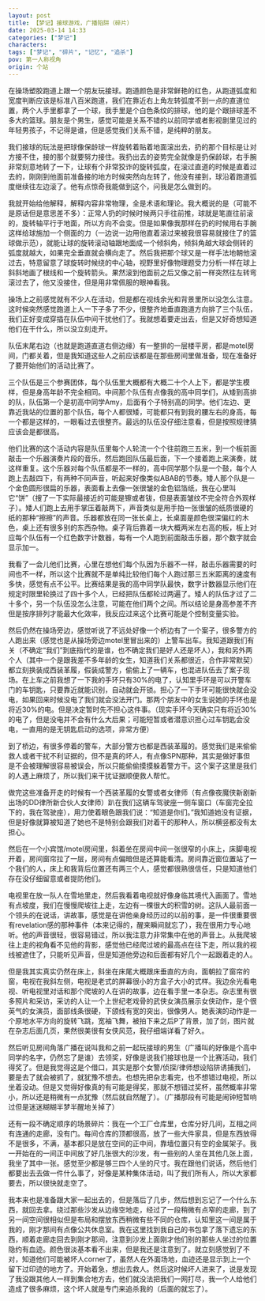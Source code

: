 ```yaml
---
layout: post
title: 【梦记】接球游戏，广播陷阱（碎片）
date: 2025-03-14 14:33
categories: ["梦记"]
characters: 
tags: ["梦记", "碎片", "记忆", "追杀"]
pov: 第一人称视角
origin: 个站
---
```


在操场塑胶跑道上跟一个朋友玩接球。跑道颜色是非常鲜艳的红色，从跑道弧度和宽度判断应该是标准八百米跑道，我们在靠近右上角左转弧度不到一点的直道位置，两个人手里都拿了一个球，我手里是个白色条纹的排球，他的是个跟排球差不多大的篮球。朋友是个男生，感觉可能是关系不错的以前同学或者影视剧里见过的年轻男孩子，不记得是谁，但是感觉我们关系不错，是纯粹的朋友。

我们接球的玩法是把球像保龄球一样旋转着贴着地面滚出去，扔的那个目标是让对方接不住，接的那个就要努力接住。我扔出去的姿势完全就像是扔保龄球，右手腕非常刻意地转了一下，让球有个非常狡诈的旋转弧度，在滚过直道的时候是直着过去的，刚刚到他面前准备接的地方时候突然向左转了，他没有接到，球沿着跑道弧度继续往左边滚了。他有点惊奇我能做到这个，问我是怎么做到的。

我就开始给他解释，解释内容非常物理，全是术语和理论。我大概说的是（可能不是原话但是意思差不多）：正常人扔的时候时候两只手往前推，球就是笔直往前滚的，旋转轴平行于地面，所以方向不会变。但是如果像我那样在扔的时候用右手腕这样给球施加一个侧面的力（一边说一边用他直着滚过来被我很容易就接住了的篮球做示范），就能让球的旋转滚动轴跟地面成一个倾斜角，倾斜角越大球会侧转的弧度就越大，如果完全垂直就会横向走了。然后我把那个球又是一样手法地朝他滚过去，特意留意了球旋转时候绕的中心轴，视野里好像物理题受力分析一样在球上斜斜地画了根线和一个旋转箭头。果然滚到他面前之后又像之前一样突然往左转弯滚过去了，他又没接住，但是用非常佩服的眼神看我。

操场上之前感觉就有不少人在活动，但是都在视线余光和背景里所以没怎么注意。这时候突然感觉跑道上人一下子多了不少，很整齐地垂直跑道方向排了三个队伍，我们正好变成穿插在队伍中间干扰他们了。我就想着要走出去，但是又好奇想知道他们在干什么，所以没立刻走开。

队伍末尾右边（也就是跑道直道右侧边缘）有一整排的一层楼平房，都是motel房间，门都关着，但是我知道这些人之前应该都是在那些房间里做准备，现在准备好了要开始他们的活动比赛了。

三个队伍是三个参赛团体，每个队伍里大概都有大概二十个人上下，都是学生模样，但是身高年龄不完全相同。中间那个队伍有点像我的高中同学们，从矮到高排的队，队伍第一个是初高中同学Amy，后面有个子特别高的同学。他们左边、更靠近我站的位置的那个队伍，每个人都很矮，可能都只有到我的腰左右的身高，每一个都是这样的，一眼看过去很整齐。最远的队伍没仔细注意看，但是按照规律猜应该会是都很高。

他们比赛的这个活动内容是队伍里每个人轮流一个个往前跑三五米，到一个板前面敲击一个乐器演奏片段的音乐，然后跑回队伍最后面，下一个接着跑上来演奏，就这样重复。这个乐器对每个队伍都是不一样的，高中同学那个队是一个鼓，每个人跑上去敲四下，有两种不同声音，听起来好像类似ABAB的节奏。矮人那个队是一个金色圆形很扁的乐器，表面看上去像一张很皱的金色铝箔纸，我在心里叫它“饼”（搜了一下实际最接近的可能是镲或者钹，但是表面皱纹不完全符合外观样子）。矮人们跑上去用手掌压着敲两下，声音类似是用手拍一张很皱的纸质很硬的纸的那种“擦擦”的声音。乐器都放在同一张长桌上，长桌面是颜色很深偏红的木色，桌上还有很多别的东西杂物。桌子背后靠着一块大概两米左右高的板，板上对应每个队伍有一个红色数字计数器，每有一个人跑到前面敲击乐器，那个数字就会显示加一。

我看了一会儿他们比赛，心里在想他们每个队因为乐器不一样，敲击乐器需要的时间也不一样，所以这个比赛就不是单纯比较他们每个人跑过那三五米距离的速度有多快，感觉有点不公平。比赛结果是我的高中同学队最快，数字计数器显示他们在规定时限里轮换过了四十多个人，已经把队伍都轮过两遍了。矮人的队伍才过了二十多个，另一个队伍没怎么注意，可能在他们两个之间。所以结论是身高参差不齐但是按序排列才能最大化效率，我反应过来这个比赛可能是个控制变量实验。

然后仍然在操场旁边，感觉听说了不远处好像一个桥边有了一个案子，很多警方的人跑出来（感觉也是从操场旁边motel里冒出来的）上警车出车。我知道跟我们有关（不确定“我们”到底指代的是谁，也不确定我们是好人还是坏人），我和另外两个人（其中一个是跟我差不多年龄的女生，知道我们关系都很近，合作非常默契）都立刻换装成西装革履，假装成警方，偷偷上了一辆车，也混进队伍去了案子现场。在上车之前我想了一下我的手环只有30%的电了，认知里手环是可以开警车门的车钥匙，只要靠近就能识别，自动就会开锁。担心了一下手环可能很快就会没电，如果回来时候没电了我们就会没法开门。那两个朋友中的女生说她的手环也是将近30%的电。但是决定暂时先不担心这件事。（现实手环今天确实只有将近30%的电了，但是没电并不会有什么大后果；可能短暂或者潜意识担心过车钥匙会没电，一直用的是无钥匙启动的选项，非常方便）

到了桥边，有很多停着的警车，大部分警方也都是西装革履的。感觉我们是来偷偷救人或者干扰不利证据的，但不是真的坏人，有点像SPN那种，其实是做好事但是不会被理解很容易被误会，所以只能偷偷摸摸躲着警方干。这个案子这里是我们的人遇上麻烦了，所以我们来干扰证据顺便救人帮忙。

做完这些准备开走的时候有一个西装革履的女警或者女律师（有点像夜魔侠新剧新出场的DD律所新合伙人女律师）趴在我们这辆车驾驶座一侧车窗口（车窗完全拉下的，我在驾驶座），用力使着眼色跟我们说：“知道是你们。”我知道她没有证据，但是好像就算被知道了她也不是特别会跟我们对着干的那种人，所以横竖都没有太担心。

然后在一个小宾馆/motel房间里，斜着坐在房间中间一张很窄的小床上，床脚电视开着，房间窗帘拉了一层，房间有点偏暗但是还算能看清。房间靠近窗位置站了一个我们的人，床上和我背后位置还有两三个人，感觉都很熟很信任，只是知道他们存在没仔细留意或者提防他们。

电视里在放一队人在雪地里走，然后我看着电视就好像身临其境代入画面了。雪地有点坡度，我们在慢慢爬坡往上走，左边有一棵很大的积雪的树。这队人最前面一个领头的在说话，讲故事，感觉是在讲他亲身经历过的以前的事，是一件很重要很有revelation感的那种事件（本来记得的，醒来瞬间就忘了），我在很用力专心地听。他的声音很轻，很容易错过，所以我注意力非常集中在他的声音上。从我爬坡往上走的视角看不见他的背影，感觉他已经爬过坡的最高点在往下走，所以我的视线被遮住了，只能听见声音，但是知道他旁边和后面都有好几个一起跟着走的人。

但是我其实真实仍然在床上，斜坐在床尾大概跟床垂直的方向，面朝拉了窗帘的窗，电视在我斜左侧，电视是老式的屏幕很小的方盒子大小的式样。我边余光看电视、听电视里对话和那个爬坡的人在讲的故事，边在看手里一本杂志。杂志里有很多照片和采访，采访的人让一个上世纪老戏骨的武侠女演员展示女侠动作，是个很英气的女演员，面部线条很硬，下颌线有宽的突出，很像男人。她表演的动作是一个原地水平方向的旋转飞跳，宽袖飞舞，被拍下来之后P了背景，加了剑，图片就在杂志后面几页，果然很美很有女侠风范，我仔细端详看了好久。

然后听见房间角落广播在说叫我和之前一起玩接球的男生（广播叫的好像是个高中同学的名字，仍然忘了是谁）去领奖，好像是说我们接球也是一个比赛活动，我们得奖了。但是我觉得这是个借口，其实是那个女警/侦探/律师想设陷阱诱捕我们，要是去了就会被抓了，就犹豫不想去。也想先把杂志看完，也不想错过电视，所以坐着没动。但是又觉得好像真的有可能是得奖，那就不想错过奖杯，虽然概率非常小，所以还是稍微有一点犹豫（然后就自然醒了）。（广播那段有可能是闹钟短暂响过但是迷迷糊糊半梦半醒地关掉了）

还有一段不确定顺序的场景碎片：我在一个工厂仓库里，仓库分好几间，互相之间有连通的走廊，没有门。每间仓库的顶都很高，放了一些大件家具，但是东西放得不是很多，不满，基本都只是放在空间的正中间，靠墙位置只有空的金属架子。我一开始在的一间正中间放了好几张很大的沙发，有一些别的人坐在其他几张上面，我坐了其中一张。感觉至少都是够三四个人坐的尺寸。我在跟他们说话，然后他们都要出去去做一件什么事了，好像是某种集体活动，叫了我们所有人，所以大家都要去，所以很快就走空了。

我本来也是准备跟大家一起出去的，但是落后了几步，然后想到忘记了一个什么东西，就回去拿。绕过那些沙发从边缘空地走，经过了一段稍微有点窄的走廊，到了另一间空间很相似但是布局和摆放东西稍微有些不同的仓库，认知里这一间是属于我的，刚才那间有点像公共休息室。我在这里找到我自己的书包拿了落下遗忘的东西，顺着走廊走回去到刚才那间，注意到沙发上面刚才他们别的那些人坐过的位置隐约有血迹。颜色很淡基本看不出来，但是我还是注意到了。就立刻感觉到了不对，知道他们可能被坏人corner了，虽然人在外面场地，血迹还是显示到上一个留下过印迹的地方了。开始着急，想出去救人。然后这时候坏人进来了，说是发现了我没跟其他人一样到集合地方去，他们就没法把我们一网打尽，我一个人给他们造成了很多麻烦，这个坏人就是专门来追杀我的（后面的就忘了）。
